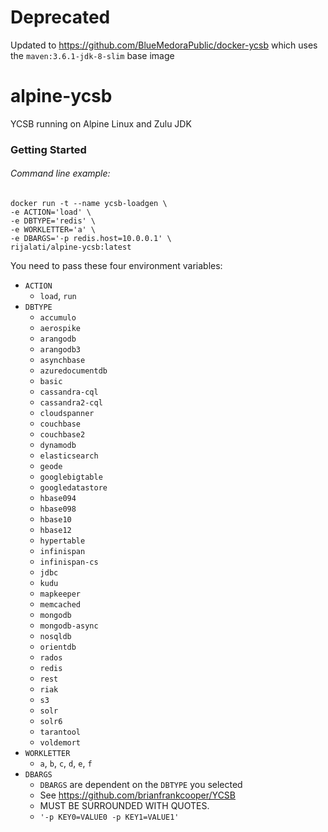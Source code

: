 # Deprecated
Updated to https://github.com/BlueMedoraPublic/docker-ycsb which uses the `maven:3.6.1-jdk-8-slim` base image

# alpine-ycsb
YCSB running on Alpine Linux and Zulu JDK

### Getting Started

###### Command line example:
```
docker run -t --name ycsb-loadgen \
-e ACTION='load' \
-e DBTYPE='redis' \
-e WORKLETTER='a' \
-e DBARGS='-p redis.host=10.0.0.1' \
rijalati/alpine-ycsb:latest
```

You need to pass these four environment variables:
  * `ACTION`
    * `load`, `run`
  * `DBTYPE`
    * `accumulo`
    * `aerospike`
    * `arangodb`
    * `arangodb3`
    * `asynchbase`
    * `azuredocumentdb`
    * `basic`
    * `cassandra-cql`
    * `cassandra2-cql`
    * `cloudspanner`
    * `couchbase`
    * `couchbase2`
    * `dynamodb`
    * `elasticsearch`
    * `geode`
    * `googlebigtable`
    * `googledatastore`
    * `hbase094`
    * `hbase098`
    * `hbase10`
    * `hbase12`
    * `hypertable`
    * `infinispan`
    * `infinispan-cs`
    * `jdbc`
    * `kudu`
    * `mapkeeper`
    * `memcached`
    * `mongodb`
    * `mongodb-async`
    * `nosqldb`
    * `orientdb`
    * `rados`
    * `redis`
    * `rest`
    * `riak`
    * `s3`
    * `solr`
    * `solr6`
    * `tarantool`
    * `voldemort`
  * `WORKLETTER`
    * `a`, `b`, `c`, `d`, `e`, `f`
  * `DBARGS`
    * `DBARGS` are dependent on the `DBTYPE` you selected
    * See https://github.com/brianfrankcooper/YCSB
    * MUST BE SURROUNDED WITH QUOTES.
    * `'-p KEY0=VALUE0 -p KEY1=VALUE1'`
